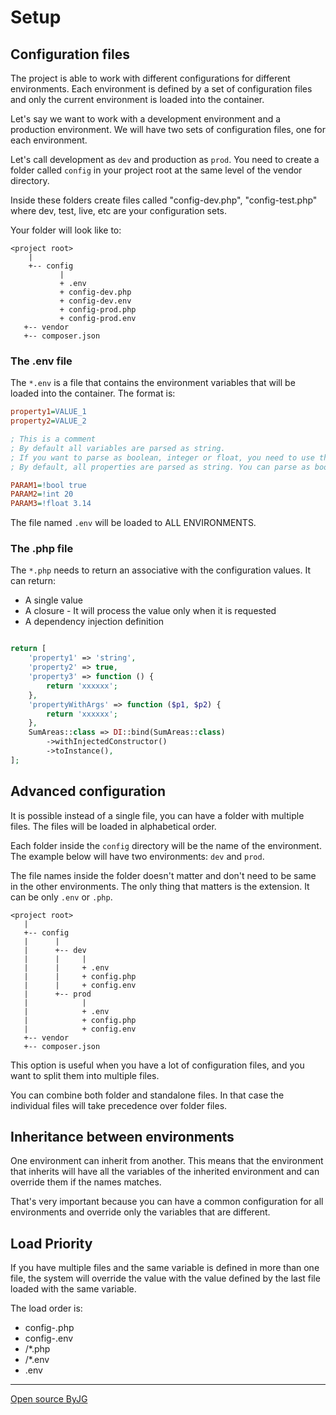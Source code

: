 # Setup

## Configuration files

The project is able to work with different configurations for different environments. Each environment is defined by a set of configuration files and only the current environment is loaded into the container.

Let's say we want to work with a development environment and a production environment. We will have two sets of configuration files, one for each environment.

Let's call development as `dev` and production as `prod`. You need to create a folder called `config` in your project root at the same level of the vendor directory.

Inside these folders create files called "config-dev.php", "config-test.php" where dev, test, live, etc are your configuration sets.

Your folder will look like to:

```text
<project root>
    |
    +-- config
           |
           + .env
           + config-dev.php
           + config-dev.env
           + config-prod.php
           + config-prod.env
   +-- vendor
   +-- composer.json
```

### The .env file

The `*.env` is a file that contains the environment variables that will be loaded into the container. The format is:

```ini
property1=VALUE_1
property2=VALUE_2

; This is a comment
; By default all variables are parsed as string. 
; If you want to parse as boolean, integer or float, you need to use the type casting
; By default, all properties are parsed as string. You can parse as bool, int or float as this example:

PARAM1=!bool true
PARAM2=!int 20
PARAM3=!float 3.14
```

The file named `.env` will be loaded to ALL ENVIRONMENTS.

### The .php file

The `*.php` needs to return an associative with the configuration values. It can return:

- A single value
- A closure - It will process the value only when it is requested
- A dependency injection definition

```php

return [
    'property1' => 'string',
    'property2' => true,
    'property3' => function () {
        return 'xxxxxx';
    },
    'propertyWithArgs' => function ($p1, $p2) {
        return 'xxxxxx';
    },
    SumAreas::class => DI::bind(SumAreas::class)
        ->withInjectedConstructor()
        ->toInstance(),
];
```

## Advanced configuration

It is possible instead of a single file, you can have a folder with multiple files. The files will be loaded in alphabetical order.

Each folder inside the `config` directory will be the name of the environment. The example below will have two environments: `dev` and `prod`.

The file names inside the folder doesn't matter and don't need to be same in the other environments. 
The only thing that matters is the extension. It can be only `.env` or `.php`.

```text
<project root>
   |
   +-- config
   |      |
   |      +-- dev
   |      |     |
   |      |     + .env
   |      |     + config.php
   |      |     + config.env
   |      +-- prod
   |            |
   |            + .env
   |            + config.php
   |            + config.env
   +-- vendor
   +-- composer.json
```

This option is useful when you have a lot of configuration files, and you want to split them into multiple files.

You can combine both folder and standalone files. In that case the individual files will take precedence over folder files.


## Inheritance between environments

One environment can inherit from another. This means that the environment that inherits will have all the variables of the inherited environment and can override them if the names matches.

That's very important because you can have a common configuration for all environments and override only the variables that are different.

## Load Priority

If you have multiple files and the same variable is defined in more than one file, 
the system will override the value with the value defined by the last file loaded with the same variable.

The load order is:
- config-<ENV>.php
- config-<ENV>.env
- <ENV>/*.php
- <ENV>/*.env
- .env


----
[Open source ByJG](http://opensource.byjg.com)
